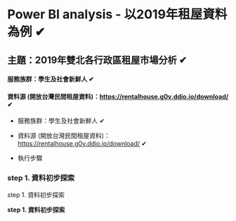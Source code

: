 # Power BI analysis - 以2019年租屋資料為例 ✔
## 主題：2019年雙北各行政區租屋市場分析 ✔
#### 服務族群：學生及社會新鮮人 ✔
#### 資料源 (開放台灣民間租屋資料)：https://rentalhouse.g0v.ddio.io/download/ ✔
* 服務族群：學生及社會新鮮人 ✔
* 資料源 (開放台灣民間租屋資料)：https://rentalhouse.g0v.ddio.io/download/ ✔

* 執行步驟
### step 1. 資料初步探索
step 1. 資料初步探索

**step 1. 資料初步探索**


